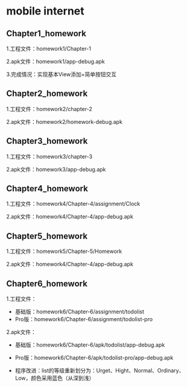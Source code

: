 # mobile internet

## Chapter1_homework

1.工程文件：homework1/Chapter-1

2.apk文件：homework1/app-debug.apk

3.完成情况：实现基本View添加+简单按钮交互



## Chapter2_homework

1.工程文件：homework2/chapter-2

2.apk文件：homework2/homework-debug.apk



## Chapter3_homework

1.工程文件：homework3/chapter-3

2.apk文件：homework3/app-debug.apk



## Chapter4_homework

1.工程文件：homework4/Chapter-4/assignment/Clock

2.apk文件：homework4/Chapter-4/app-debug.apk



## Chapter5_homework

1.工程文件：homework5/Chapter-5/Homework

2.apk文件：homework4/Chapter-4/app-debug.apk



## Chapter6_homework

1.工程文件：

- 基础版：homework6/Chapter-6/assignment/todolist
- Pro版：homework6/Chapter-6/assignment/todolist-pro

2.apk文件：

- 基础版：homework6/Chapter-6/apk/todolist/app-debug.apk
- Pro版：homework6/Chapter-6/apk/todolist-pro/app-debug.apk

- 程序改进：list的等级重新划分为：Urget、Hight、Normal、Ordinary、Low，颜色采用蓝色（从深到浅）